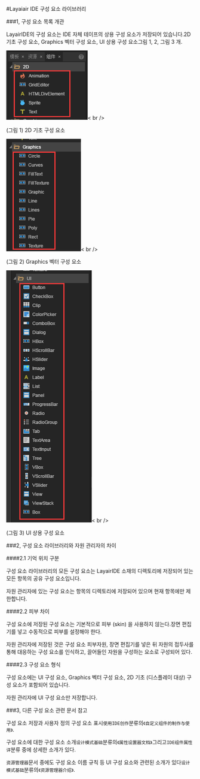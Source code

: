 #Layaiair IDE 구성 요소 라이브러리

###1, 구성 요소 목록 개관

LayairIDE의 구성 요소는 IDE 자체 테이프의 상용 구성 요소가 저장되어 있습니다.2D 기초 구성 요소, Graphics 벡터 구성 요소, UI 상용 구성 요소그림 1, 2, 그림 3 개.

![图1](img/1.png)< br />

(그림 1) 2D 기초 구성 요소

![图2](img/2.png)< br />

(그림 2) Graphics 벡터 구성 요소

![图3](img/3.png)< br />

(그림 3) UI 상용 구성 요소



###2, 구성 요소 라이브러리와 자원 관리자의 차이

####2.1 기억 위치 구분

구성 요소 라이브러리의 모든 구성 요소는 LayairIDE 소재의 디렉토리에 저장되어 있는 모든 항목의 공유 구성 요소입니다.

자원 관리자에 있는 구성 요소는 항목의 디렉토리에 저장되어 있으며 현재 항목에만 제한합니다.

####2.2 피부 차이

구성 요소에 저장된 구성 요소는 기본적으로 피부 (skin) 을 사용하지 않는다.장면 편집기를 넣고 수동적으로 피부를 설정해야 한다.

자원 관리자에 저장된 것은 구성 요소 피부자원, 장면 편집기를 넣은 뒤 자원의 접두사를 통해 대응하는 구성 요소를 인식하고, 끌어들인 자원을 구성하는 요소로 구성되어 있다.

####2.3 구성 요소 형식

구성 요소에는 UI 구성 요소, Graphics 벡터 구성 요소, 2D 기초 (디스플레이 대상) 구성 요소가 포함되어 있습니다.

자원 관리자에 UI 구성 요소만 저장합니다.



###3, 다른 구성 요소 관련 문서 참고

구성 요소 저장과 사용자 정의 구성 요소 표시`使用IDE创作`분류의`《自定义组件的制作与使用》`.



구성 요소에 대한 구성 요소 소개`设计模式基础`분류의`《属性设置器文档》`그리고`IDE组件属性详`분류 중에 상세한 소개가 있다.



`资源管理器`문서 중에도 구성 요소 이름 규칙 등 UI 구성 요소와 관련된 소개가 있다`设计模式基础`분류의`《资源管理器介绍》`.



